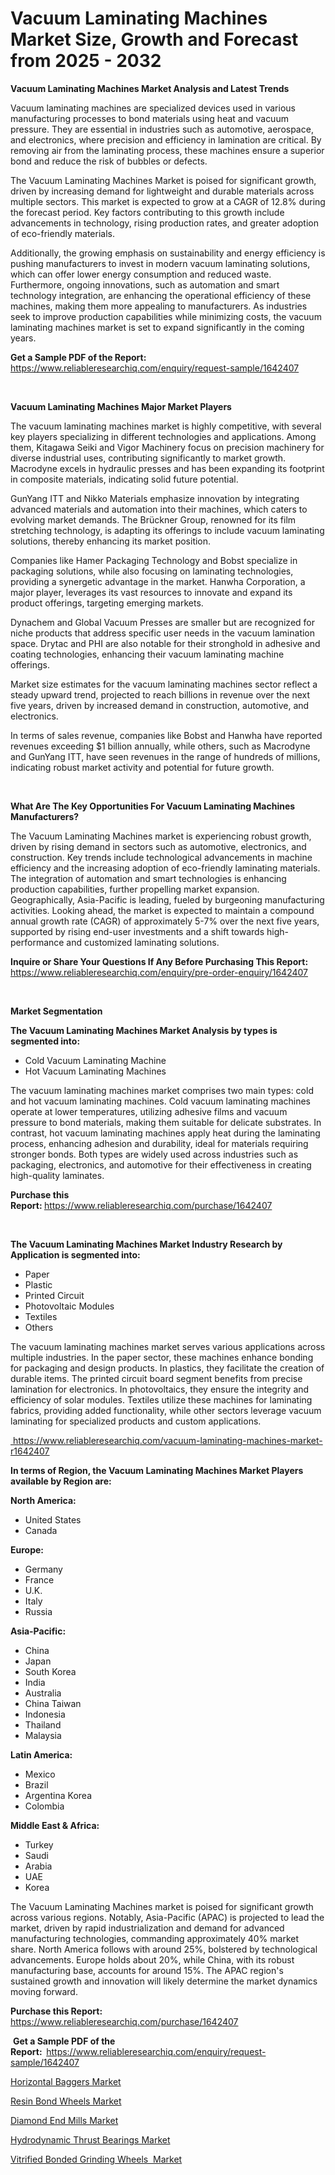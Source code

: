 <p><h1>Vacuum Laminating Machines Market Size, Growth and Forecast from 2025 - 2032</h1></p><p><strong>Vacuum Laminating Machines Market Analysis and Latest Trends</strong></p>
<p><p>Vacuum laminating machines are specialized devices used in various manufacturing processes to bond materials using heat and vacuum pressure. They are essential in industries such as automotive, aerospace, and electronics, where precision and efficiency in lamination are critical. By removing air from the laminating process, these machines ensure a superior bond and reduce the risk of bubbles or defects.</p><p>The Vacuum Laminating Machines Market is poised for significant growth, driven by increasing demand for lightweight and durable materials across multiple sectors. This market is expected to grow at a CAGR of 12.8% during the forecast period. Key factors contributing to this growth include advancements in technology, rising production rates, and greater adoption of eco-friendly materials. </p><p>Additionally, the growing emphasis on sustainability and energy efficiency is pushing manufacturers to invest in modern vacuum laminating solutions, which can offer lower energy consumption and reduced waste. Furthermore, ongoing innovations, such as automation and smart technology integration, are enhancing the operational efficiency of these machines, making them more appealing to manufacturers. As industries seek to improve production capabilities while minimizing costs, the vacuum laminating machines market is set to expand significantly in the coming years.</p></p>
<p><strong>Get a Sample PDF of the Report:&nbsp;</strong> <a href="https://www.reliableresearchiq.com/enquiry/request-sample/1642407?utm_campaign=1170&utm_medium=2&utm_source=Github&utm_content=ia&utm_term=11042025&utm_id=vacuum-laminating-machines">https://www.reliableresearchiq.com/enquiry/request-sample/1642407</a></p>
<p>&nbsp;</p>
<p><strong>Vacuum Laminating Machines Major Market Players</strong></p>
<p><p>The vacuum laminating machines market is highly competitive, with several key players specializing in different technologies and applications. Among them, Kitagawa Seiki and Vigor Machinery focus on precision machinery for diverse industrial uses, contributing significantly to market growth. Macrodyne excels in hydraulic presses and has been expanding its footprint in composite materials, indicating solid future potential.</p><p>GunYang ITT and Nikko Materials emphasize innovation by integrating advanced materials and automation into their machines, which caters to evolving market demands. The Brückner Group, renowned for its film stretching technology, is adapting its offerings to include vacuum laminating solutions, thereby enhancing its market position.</p><p>Companies like Hamer Packaging Technology and Bobst specialize in packaging solutions, while also focusing on laminating technologies, providing a synergetic advantage in the market. Hanwha Corporation, a major player, leverages its vast resources to innovate and expand its product offerings, targeting emerging markets.</p><p>Dynachem and Global Vacuum Presses are smaller but are recognized for niche products that address specific user needs in the vacuum lamination space. Drytac and PHI are also notable for their stronghold in adhesive and coating technologies, enhancing their vacuum laminating machine offerings. </p><p>Market size estimates for the vacuum laminating machines sector reflect a steady upward trend, projected to reach billions in revenue over the next five years, driven by increased demand in construction, automotive, and electronics. </p><p>In terms of sales revenue, companies like Bobst and Hanwha have reported revenues exceeding $1 billion annually, while others, such as Macrodyne and GunYang ITT, have seen revenues in the range of hundreds of millions, indicating robust market activity and potential for future growth.</p></p>
<p>&nbsp;</p>
<p><strong>What Are The Key Opportunities For Vacuum Laminating Machines Manufacturers?</strong></p>
<p><p>The Vacuum Laminating Machines market is experiencing robust growth, driven by rising demand in sectors such as automotive, electronics, and construction. Key trends include technological advancements in machine efficiency and the increasing adoption of eco-friendly laminating materials. The integration of automation and smart technologies is enhancing production capabilities, further propelling market expansion. Geographically, Asia-Pacific is leading, fueled by burgeoning manufacturing activities. Looking ahead, the market is expected to maintain a compound annual growth rate (CAGR) of approximately 5-7% over the next five years, supported by rising end-user investments and a shift towards high-performance and customized laminating solutions.</p></p>
<p><strong>Inquire or Share Your Questions If Any Before Purchasing This Report:</strong> <a href="https://www.reliableresearchiq.com/enquiry/pre-order-enquiry/1642407?utm_campaign=1170&utm_medium=2&utm_source=Github&utm_content=ia&utm_term=11042025&utm_id=vacuum-laminating-machines">https://www.reliableresearchiq.com/enquiry/pre-order-enquiry/1642407</a></p>
<p>&nbsp;</p>
<p><strong>Market Segmentation</strong></p>
<p><strong>The Vacuum Laminating Machines Market Analysis by types is segmented into:</strong></p>
<p><ul><li>Cold Vacuum Laminating Machine</li><li>Hot Vacuum Laminating Machines</li></ul></p>
<p><p>The vacuum laminating machines market comprises two main types: cold and hot vacuum laminating machines. Cold vacuum laminating machines operate at lower temperatures, utilizing adhesive films and vacuum pressure to bond materials, making them suitable for delicate substrates. In contrast, hot vacuum laminating machines apply heat during the laminating process, enhancing adhesion and durability, ideal for materials requiring stronger bonds. Both types are widely used across industries such as packaging, electronics, and automotive for their effectiveness in creating high-quality laminates.</p></p>
<p><strong>Purchase this Report:&nbsp;</strong><a href="https://www.reliableresearchiq.com/purchase/1642407?utm_campaign=1170&utm_medium=2&utm_source=Github&utm_content=ia&utm_term=11042025&utm_id=vacuum-laminating-machines">https://www.reliableresearchiq.com/purchase/1642407</a></p>
<p>&nbsp;</p>
<p><strong>The Vacuum Laminating Machines Market Industry Research by Application is segmented into:</strong></p>
<p><ul><li>Paper</li><li>Plastic</li><li>Printed Circuit</li><li>Photovoltaic Modules</li><li>Textiles</li><li>Others</li></ul></p>
<p><p>The vacuum laminating machines market serves various applications across multiple industries. In the paper sector, these machines enhance bonding for packaging and design products. In plastics, they facilitate the creation of durable items. The printed circuit board segment benefits from precise lamination for electronics. In photovoltaics, they ensure the integrity and efficiency of solar modules. Textiles utilize these machines for laminating fabrics, providing added functionality, while other sectors leverage vacuum laminating for specialized products and custom applications.</p></p>
<p><a href="https://www.reliableresearchiq.com/vacuum-laminating-machines-market-r1642407?utm_campaign=1170&utm_medium=2&utm_source=Github&utm_content=ia&utm_term=11042025&utm_id=vacuum-laminating-machines">&nbsp;https://www.reliableresearchiq.com/vacuum-laminating-machines-market-r1642407</a></p>
<p><strong>In terms of Region, the Vacuum Laminating Machines Market Players available by Region are:</strong></p>
<p>
    <p> <strong> North America: </strong>
        <ul>
            <li>United States</li>
            <li>Canada</li>
        </ul>
        </p> 
    <p> <strong> Europe: </strong>
        <ul>
            <li>Germany</li>
            <li>France</li>
            <li>U.K.</li>
            <li>Italy</li>
            <li>Russia</li>
        </ul>
        </p> 
    <p> <strong> Asia-Pacific: </strong>
        <ul>
            <li>China</li>
            <li>Japan</li>
            <li>South Korea</li>
            <li>India</li>
            <li>Australia</li>
            <li>China Taiwan</li>
            <li>Indonesia</li>
            <li>Thailand</li>
            <li>Malaysia</li>
        </ul>
        </p> 
    <p> <strong> Latin America: </strong>
        <ul>
            <li>Mexico</li>
            <li>Brazil</li>
            <li>Argentina Korea</li>
            <li>Colombia</li>
        </ul>
        </p> 
    <p> <strong> Middle East & Africa: </strong>
        <ul>
            <li>Turkey</li>
            <li>Saudi</li>
            <li>Arabia</li>
            <li>UAE</li>
            <li>Korea</li>
        </ul>
    </p>
    </p>
<p><p>The Vacuum Laminating Machines market is poised for significant growth across various regions. Notably, Asia-Pacific (APAC) is projected to lead the market, driven by rapid industrialization and demand for advanced manufacturing technologies, commanding approximately 40% market share. North America follows with around 25%, bolstered by technological advancements. Europe holds about 20%, while China, with its robust manufacturing base, accounts for around 15%. The APAC region's sustained growth and innovation will likely determine the market dynamics moving forward.</p></p>
<p><strong>Purchase this Report: </strong><a href="https://www.reliableresearchiq.com/purchase/1642407?utm_campaign=1170&utm_medium=2&utm_source=Github&utm_content=ia&utm_term=11042025&utm_id=vacuum-laminating-machines">https://www.reliableresearchiq.com/purchase/1642407</a></p>
<p>&nbsp;<strong>Get a Sample PDF of the Report:&nbsp;&nbsp;</strong><a href="https://www.reliableresearchiq.com/enquiry/request-sample/1642407?utm_campaign=1170&utm_medium=2&utm_source=Github&utm_content=ia&utm_term=11042025&utm_id=vacuum-laminating-machines">https://www.reliableresearchiq.com/enquiry/request-sample/1642407</a></p>
<p><strong></strong></p>
<p><p><a href="https://github.com/muskoaizahfi/Market-Research-Report-List-1/blob/main/horizontal-baggers-market.md?utm_campaign=1170&utm_medium=2&utm_source=Github&utm_content=ia&utm_term=11042025&utm_id=vacuum-laminating-machines">Horizontal Baggers Market</a></p><p><a href="https://github.com/lotoahshaiek/Market-Research-Report-List-1/blob/main/resin-bond-wheels-market.md?utm_campaign=1170&utm_medium=2&utm_source=Github&utm_content=ia&utm_term=11042025&utm_id=vacuum-laminating-machines">Resin Bond Wheels Market</a></p><p><a href="https://github.com/nsmifidget3/Market-Research-Report-List-1/blob/main/diamond-end-mills-market.md?utm_campaign=1170&utm_medium=2&utm_source=Github&utm_content=ia&utm_term=11042025&utm_id=vacuum-laminating-machines">Diamond End Mills Market</a></p><p><a href="https://github.com/orlinvisonju/Market-Research-Report-List-1/blob/main/hydrodynamic-thrust-bearings-market.md?utm_campaign=1170&utm_medium=2&utm_source=Github&utm_content=ia&utm_term=11042025&utm_id=vacuum-laminating-machines">Hydrodynamic Thrust Bearings Market</a></p><p><a href="https://github.com/motosyuliq/Market-Research-Report-List-1/blob/main/vitrified-bonded-grinding-wheels-market.md?utm_campaign=1170&utm_medium=2&utm_source=Github&utm_content=ia&utm_term=11042025&utm_id=vacuum-laminating-machines">Vitrified Bonded Grinding Wheels  Market</a></p></p>